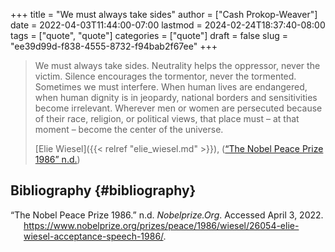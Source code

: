 +++
title = "We must always take sides"
author = ["Cash Prokop-Weaver"]
date = 2022-04-03T11:44:00-07:00
lastmod = 2024-02-24T18:37:40-08:00
tags = ["quote", "quote"]
categories = ["quote"]
draft = false
slug = "ee39d99d-f838-4555-8732-f94bab2f67ee"
+++

> We must always take sides. Neutrality helps the oppressor, never the victim. Silence encourages the tormentor, never the tormented. Sometimes we must interfere. When human lives are endangered, when human dignity is in jeopardy, national borders and sensitivities become irrelevant. Wherever men or women are persecuted because of their race, religion, or political views, that place must – at that moment – become the center of the universe.
>
> [Elie Wiesel]({{< relref "elie_wiesel.md" >}}), (<a href="#citeproc_bib_item_1">“The Nobel Peace Prize 1986” n.d.</a>)


## Bibliography {#bibliography}

<style>.csl-entry{text-indent: -1.5em; margin-left: 1.5em;}</style><div class="csl-bib-body">
  <div class="csl-entry"><a id="citeproc_bib_item_1"></a>“The Nobel Peace Prize 1986.” n.d. <i>Nobelprize.Org</i>. Accessed April 3, 2022. <a href="https://www.nobelprize.org/prizes/peace/1986/wiesel/26054-elie-wiesel-acceptance-speech-1986/">https://www.nobelprize.org/prizes/peace/1986/wiesel/26054-elie-wiesel-acceptance-speech-1986/</a>.</div>
</div>
